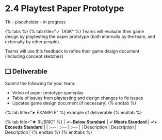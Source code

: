 # 2.4 Playtest Paper Prototype

TK - placeholder - in progress

{% tabs %}
{% tab title="✓ TASK" %}
Teams will evaluate their game design by playtesting the paper prototype \(both internally by the team, and externally by other people\).

Teams will use this feedback to refine their game design document \(including concept sketches\)

## **❏ Deliverable**

Submit the following for your team:

* Video of paper prototype gameplay
* Table of issues from playtesting and design changes to fix issues
* Updated game design document \(if necessary\)
{% endtab %}

{% tab title="➤ EXAMPLE" %}
example of deliverable
{% endtab %}

{% tab title="★ RUBRIC" %}
| **✓- Below Standard** | **✓ Meets Standard** | **✓+ Exceeds Standard** |
| :--- | :--- | :--- |
| Description | Description | Description |
{% endtab %}
{% endtabs %}

